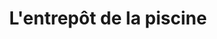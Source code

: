 ---
title: "L'entrepôt de la piscine"
url: /roquebrune-sur-argens/lentrepot-de-la-piscine/
shop: Pool
---